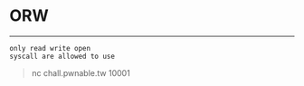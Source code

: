 # ORW
----------
```
only read write open
syscall are allowed to use
```
> nc chall.pwnable.tw 10001
